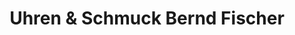 ---
title: "Uhren & Schmuck Bernd Fischer"
url: /weimar/uhren-und-schmuck-bernd-fischer/
shop: Schmuck
---